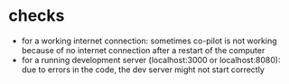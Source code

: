 # checks
* for a working internet connection: sometimes co-pilot is not working because of no internet connection after a restart of the computer
* for a running development server (localhost:3000 or localhost:8080): due to errors in the code, the dev server might not start correctly
